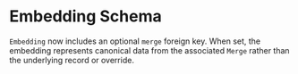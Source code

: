# Embedding Schema

`Embedding` now includes an optional `merge` foreign key. When set,
the embedding represents canonical data from the associated `Merge`
rather than the underlying record or override.
